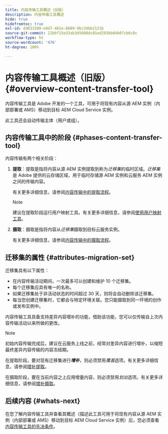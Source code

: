 ```yaml
---
title: 内容传输工具概述（旧版）
description: 内容传输工具概述
hide: true
hidefromtoc: true
exl-id: dd031580-e9d7-461e-8689-9bc3dbb2121b
source-git-commit: 22bbf15e33ab3d5608dc01ed293bb04b07cb6c8c
workflow-type: ht
source-wordcount: '476'
ht-degree: 100%

---
```


# 内容传输工具概述（旧版） {#overview-content-transfer-tool}

内容传输工具是 Adobe 开发的一个工具，可用于将现有内容从源 AEM 实例（内部部署或 AMS）移动到目标 AEM Cloud Service 实例。

此工具还会自动传输主体（用户或组）。

## 内容传输工具中的阶段 {#phases-content-transfer-tool}

内容传输有两个相关阶段：

1. **提取**：提取是指将内容从源 AEM 实例提取到称为&#x200B;*迁移集*&#x200B;的临时区域。*迁移集*&#x200B;是 Adobe 提供的云存储区域，用于临时存储源 AEM 实例和云服务 AEM 实例之间的传输内容。

   有关更多详细信息，请参阅[内容传输中的提取流程](https://experienceleague.adobe.com/docs/experience-manager-cloud-service/moving/cloud-migration/content-transfer-tool/extracting-content.html)。

   >[!NOTE]
   > 建议在提取阶段运行用户映射工具。有关更多详细信息，请参阅[使用用户映射工具](https://experienceleague.adobe.com/docs/experience-manager-cloud-service/moving/cloud-migration/content-transfer-tool/user-mapping-tool/using-user-mapping-tool.html)。

1. **摄取**：摄取是指将内容从&#x200B;*迁移集*&#x200B;摄取到目标云服务实例。

   有关更多详细信息，请参阅[内容传输中的摄取流程](https://experienceleague.adobe.com/docs/experience-manager-cloud-service/moving/cloud-migration/content-transfer-tool/ingesting-content.html)。

## 迁移集的属性 {#attributes-migration-set}

迁移集具有以下属性：

* 在内容传输活动期间，一次最多可以创建和维护 10 个迁移集。
* 每个迁移集应具有唯一的名称。
* 如果迁移集处于非活动状态的时间超过 30 天，则将会自动删除该迁移集。
* 每当您创建迁移集时，它都会与特定环境关联。您只能摄取到同一环境的创作或发布实例中。


内容传输工具具备支持差异内容增补的功能，借助该功能，您可以仅传输自上次内容传输活动以来所做的更改。

>[!NOTE]
>初始内容传输完成后，建议在云服务上线之前，经常对差异内容进行增补，以缩短最终差异内容传输的内容冻结期。

在提取阶段，要对现有迁移集进行&#x200B;***增补***，则必须禁用&#x200B;*覆盖*&#x200B;选项。有关更多详细信息，请参阅[增补提取](https://experienceleague.adobe.com/docs/experience-manager-cloud-service/moving/cloud-migration/content-transfer-tool/extracting-content.html?lang=en#top-up-extraction-process)。

在摄取阶段，要在当前内容之上应用增量内容，则必须禁用&#x200B;*划出*&#x200B;选项。有关更多详细信息，请参阅[增补摄取](https://experienceleague.adobe.com/docs/experience-manager-cloud-service/moving/cloud-migration/content-transfer-tool/ingesting-content.html?lang=en#top-up-ingestion-process)。

## 后续内容 {#whats-next}

在您了解内容传输工具并查看其概述（描述此工具可用于将现有内容从源 AEM 实例（内部部署或 AMS）移动到目标 AEM Cloud Service 实例）后，您必须查看[内容传输工具的先决条件](https://experienceleague.adobe.com/docs/experience-manager-cloud-service/moving/cloud-migration/content-transfer-tool/prerequisites-content-transfer-tool.html?lang=en)。
